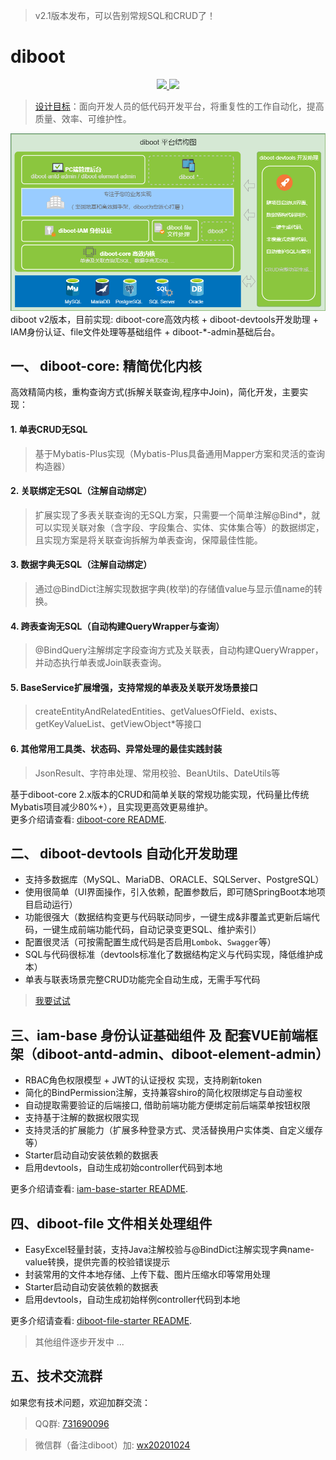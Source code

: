 > v2.1版本发布，可以告别常规SQL和CRUD了！

# diboot
<p align="center">
    <a href="http://www.apache.org/licenses/LICENSE-2.0.html" target="_blank">
        <img src="https://img.shields.io/hexpm/l/plug.svg">
    </a>
    <a href="https://mvnrepository.com/artifact/com.diboot" target="_blank">
        <img src="https://img.shields.io/maven-central/v/com.diboot/diboot-core-spring-boot-starter">
    </a>
</p>

>  [设计目标](https://segmentfault.com/a/1190000020906742)：面向开发人员的低代码开发平台，将重复性的工作自动化，提高质量、效率、可维护性。

![diboot平台组成结构图](diboot-docs/.vuepress/public/structure.png)
diboot v2版本，目前实现: diboot-core高效内核 + diboot-devtools开发助理 + IAM身份认证、file文件处理等基础组件 + diboot-*-admin基础后台。

## 一、 diboot-core: 精简优化内核
高效精简内核，重构查询方式(拆解关联查询,程序中Join)，简化开发，主要实现：
#### 1. 单表CRUD无SQL
   > 基于Mybatis-Plus实现（Mybatis-Plus具备通用Mapper方案和灵活的查询构造器）
#### 2. 关联绑定无SQL（注解自动绑定）
   > 扩展实现了多表关联查询的无SQL方案，只需要一个简单注解@Bind*，就可以实现关联对象（含字段、字段集合、实体、实体集合等）的数据绑定，且实现方案是将关联查询拆解为单表查询，保障最佳性能。
#### 3. 数据字典无SQL（注解自动绑定）
   > 通过@BindDict注解实现数据字典(枚举)的存储值value与显示值name的转换。
#### 4. 跨表查询无SQL（自动构建QueryWrapper与查询）
   > @BindQuery注解绑定字段查询方式及关联表，自动构建QueryWrapper，并动态执行单表或Join联表查询。
#### 5. BaseService扩展增强，支持常规的单表及关联开发场景接口
   > createEntityAndRelatedEntities、getValuesOfField、exists、getKeyValueList、getViewObject*等接口
#### 6. 其他常用工具类、状态码、异常处理的最佳实践封装
   > JsonResult、字符串处理、常用校验、BeanUtils、DateUtils等
   
基于diboot-core 2.x版本的CRUD和简单关联的常规功能实现，代码量比传统Mybatis项目减少80%+），且实现更高效更易维护。   
更多介绍请查看: [diboot-core README](https://github.com/dibo-software/diboot-v2/tree/master/diboot-core "注解自动绑定多表关联"). 


## 二、 diboot-devtools 自动化开发助理

* 支持多数据库（MySQL、MariaDB、ORACLE、SQLServer、PostgreSQL）
* 使用很简单（UI界面操作，引入依赖，配置参数后，即可随SpringBoot本地项目启动运行）
* 功能很强大（数据结构变更与代码联动同步，一键生成&非覆盖式更新后端代码，一键生成前端功能代码，自动记录变更SQL、维护索引）
* 配置很灵活（可按需配置生成代码是否启用`Lombok`、`Swagger`等）
* SQL与代码很标准（devtools标准化了数据结构定义与代码实现，降低维护成本）
* 单表与联表场景完整CRUD功能完全自动生成，无需手写代码
> [我要试试](https://www.diboot.com/guide/diboot-devtools/%E4%BB%8B%E7%BB%8D.html)

## 三、iam-base 身份认证基础组件 及 配套VUE前端框架（diboot-antd-admin、diboot-element-admin）

* RBAC角色权限模型 + JWT的认证授权 实现，支持刷新token
* 简化的BindPermission注解，支持兼容shiro的简化权限绑定与自动鉴权
* 自动提取需要验证的后端接口, 借助前端功能方便绑定前后端菜单按钮权限
* 支持基于注解的数据权限实现
* 支持灵活的扩展能力（扩展多种登录方式、灵活替换用户实体类、自定义缓存等）
* Starter启动自动安装依赖的数据表
* 启用devtools，自动生成初始controller代码到本地

更多介绍请查看: [iam-base-starter README](https://github.com/dibo-software/diboot-v2/tree/master/iam-base-starter "身份认证管理组件"). 

## 四、diboot-file 文件相关处理组件

* EasyExcel轻量封装，支持Java注解校验与@BindDict注解实现字典name-value转换，提供完善的校验错误提示
* 封装常用的文件本地存储、上传下载、图片压缩水印等常用处理
* Starter启动自动安装依赖的数据表
* 启用devtools，自动生成初始样例controller代码到本地

更多介绍请查看: [diboot-file-starter README](https://github.com/dibo-software/diboot-v2/tree/master/diboot-file-starter "文件组件"). 

> 其他组件逐步开发中 ...

## 五、技术交流群

如果您有技术问题，欢迎加群交流：

> QQ群: [731690096]() 

> 微信群（备注diboot）加: [wx20201024]()  
